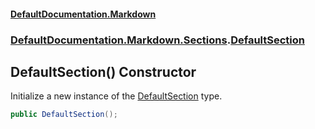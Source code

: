 #### [DefaultDocumentation.Markdown](index.md 'index')
### [DefaultDocumentation.Markdown.Sections](index.md#DefaultDocumentation.Markdown.Sections 'DefaultDocumentation.Markdown.Sections').[DefaultSection](DefaultSection.md 'DefaultDocumentation.Markdown.Sections.DefaultSection')

## DefaultSection() Constructor

Initialize a new instance of the [DefaultSection](DefaultSection.md 'DefaultDocumentation.Markdown.Sections.DefaultSection') type.

```csharp
public DefaultSection();
```